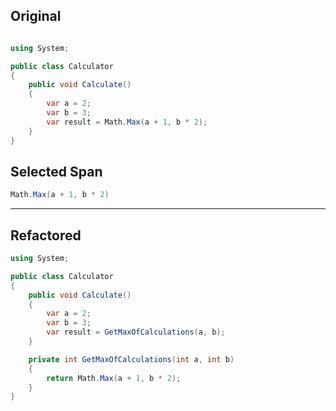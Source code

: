 ﻿## Original

```csharp

using System;

public class Calculator
{
    public void Calculate()
    {
        var a = 2;
        var b = 3;
        var result = Math.Max(a + 1, b * 2);
    }
}
```

## Selected Span

```csharp
Math.Max(a + 1, b * 2)
```

---

## Refactored

```csharp
using System;

public class Calculator
{
    public void Calculate()
    {
        var a = 2;
        var b = 3;
        var result = GetMaxOfCalculations(a, b);
    }

    private int GetMaxOfCalculations(int a, int b)
    {
        return Math.Max(a + 1, b * 2);
    }
}
```